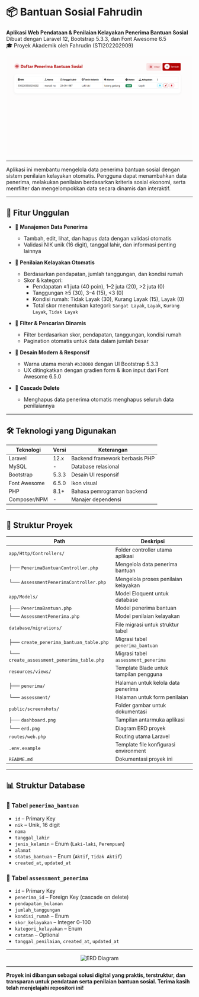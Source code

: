 # 📦 Bantuan Sosial Fahrudin

**Aplikasi Web Pendataan & Penilaian Kelayakan Penerima Bantuan Sosial**  
Dibuat dengan Laravel 12, Bootstrap 5.3.3, dan Font Awesome 6.5  
🎓 Proyek Akademik oleh Fahrudin (STI202202909)

<p align="center">
  <img src="public/dashboard.png" alt="Dashboard" width="600">
</p>

---

Aplikasi ini membantu mengelola data penerima bantuan sosial dengan sistem penilaian kelayakan otomatis. Pengguna dapat menambahkan data penerima, melakukan penilaian berdasarkan kriteria sosial ekonomi, serta memfilter dan mengelompokkan data secara dinamis dan interaktif.

---

## 🚀 Fitur Unggulan

- 🔁 **Manajemen Data Penerima**
  - Tambah, edit, lihat, dan hapus data dengan validasi otomatis
  - Validasi NIK unik (16 digit), tanggal lahir, dan informasi penting lainnya

- 🧠 **Penilaian Kelayakan Otomatis**
  - Berdasarkan pendapatan, jumlah tanggungan, dan kondisi rumah
  - Skor & kategori:
    - Pendapatan ≤1 juta (40 poin), 1–2 juta (20), >2 juta (0)
    - Tanggungan ≥5 (30), 3–4 (15), <3 (0)
    - Kondisi rumah: Tidak Layak (30), Kurang Layak (15), Layak (0)
    - Total skor menentukan kategori: `Sangat Layak`, `Layak`, `Kurang Layak`, `Tidak Layak`

- 🔎 **Filter & Pencarian Dinamis**
  - Filter berdasarkan skor, pendapatan, tanggungan, kondisi rumah
  - Pagination otomatis untuk data dalam jumlah besar

- 🎨 **Desain Modern & Responsif**
  - Warna utama merah `#b30000` dengan UI Bootstrap 5.3.3
  - UX ditingkatkan dengan gradien form & ikon input dari Font Awesome 6.5.0

- 🧹 **Cascade Delete**
  - Menghapus data penerima otomatis menghapus seluruh data penilaiannya

---

## 🛠️ Teknologi yang Digunakan

| Teknologi     | Versi     | Keterangan                           |
|---------------|-----------|--------------------------------------|
| Laravel       | 12.x      | Backend framework berbasis PHP       |
| MySQL         | -         | Database relasional                  |
| Bootstrap     | 5.3.3     | Desain UI responsif                  |
| Font Awesome  | 6.5.0     | Ikon visual                          |
| PHP           | 8.1+      | Bahasa pemrograman backend           |
| Composer/NPM  | -         | Manajer dependensi                   |

---

## 📂 Struktur Proyek

| Path                                      | Deskripsi                                      |
|-------------------------------------------|------------------------------------------------|
| `app/Http/Controllers/`                  | Folder controller utama aplikasi              |
| ├── `PenerimaBantuanController.php`      | Mengelola data penerima bantuan               |
| └── `AssessmentPenerimaController.php`   | Mengelola proses penilaian kelayakan          |
| `app/Models/`                            | Model Eloquent untuk database                 |
| ├── `PenerimaBantuan.php`                | Model penerima bantuan                        |
| └── `AssessmentPenerima.php`             | Model penilaian kelayakan                     |
| `database/migrations/`                   | File migrasi untuk struktur tabel             |
| ├── `create_penerima_bantuan_table.php`  | Migrasi tabel `penerima_bantuan`              |
| └── `create_assessment_penerima_table.php`| Migrasi tabel `assessment_penerima`           |
| `resources/views/`                       | Template Blade untuk tampilan pengguna        |
| ├── `penerima/`                          | Halaman untuk kelola data penerima            |
| └── `assessment/`                        | Halaman untuk form penilaian                  |
| `public/screenshots/`                    | Folder gambar untuk dokumentasi               |
| ├── `dashboard.png`                      | Tampilan antarmuka aplikasi                   |
| └── `erd.png`                            | Diagram ERD proyek                            |
| `routes/web.php`                         | Routing utama Laravel                         |
| `.env.example`                           | Template file konfigurasi environment         |
| `README.md`                              | Dokumentasi proyek ini                        |

---

## 📊 Struktur Database

### 🔹 Tabel `penerima_bantuan`
- `id` – Primary Key
- `nik` – Unik, 16 digit
- `nama`
- `tanggal_lahir`
- `jenis_kelamin` – Enum (`Laki-laki`, `Perempuan`)
- `alamat`
- `status_bantuan` – Enum (`Aktif`, `Tidak Aktif`)
- `created_at`, `updated_at`

### 🔹 Tabel `assessment_penerima`
- `id` – Primary Key
- `penerima_id` – Foreign Key (cascade on delete)
- `pendapatan_bulanan`
- `jumlah_tanggungan`
- `kondisi_rumah` – Enum
- `skor_kelayakan` – Integer 0–100
- `kategori_kelayakan` – Enum
- `catatan` – Optional
- `tanggal_penilaian`, `created_at`, `updated_at`

---

<p align="center">
  <img src="public/screenshots/erd.png" alt="ERD Diagram" width="500">
</p>

---

**Proyek ini dibangun sebagai solusi digital yang praktis, terstruktur, dan transparan untuk pendataan serta penilaian bantuan sosial. Terima kasih telah menjelajahi repositori ini!**
